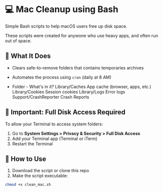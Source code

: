 # 💻 Mac Cleanup using Bash

Simple Bash scripts to help macOS users free up disk space.

These scripts were created for anywone who use heavy apps, and often run out of space.

## 🚀 What It Does

- Clears safe-to-remove folders that contains temporaries archives
- Automates the process using `cron` (daily at 8 AM)

- Folder                      - What's in it?
Library/Caches                App cache (browser, apps, etc.)
Library/Cookies               Session cookies
Library/Logs                  Error logs
Support/CrashReporter         Crash Reports


## 📌 Important: Full Disk Access Required

To allow your Terminal to access system folders:

1. Go to **System Settings > Privacy & Security > Full Disk Access**
2. Add your Terminal app (Terminal or iTerm)
3. Restart the Terminal

## 📂 How to Use

1. Download the script or clone this repo
2. Make the script executable:

```bash
chmod +x clean_mac.sh
